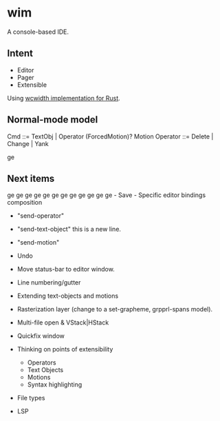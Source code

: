 # wim 

A console-based IDE.

## Intent

- Editor
- Pager
- Extensible

Using [wcwidth implementation for Rust](https://github.com/ridiculousfish/widecharwidth).

## Normal-mode model

Cmd ::= TextObj |
        Operator (ForcedMotion)? Motion
Operator ::= Delete | Change | Yank

ge 
## Next items

ge ge ge ge ge ge ge ge ge ge ge ge - Save - Specific editor bindings composition
  - "send-operator"

  - "send-text-object"
  this is a new line.
  - "send-motion"
- Undo
- Move status-bar to editor window.
- Line numbering/gutter
- Extending text-objects and motions
- Rasterization layer (change to a set-grapheme, grpprl-spans model).
- Multi-file open & VStack|HStack
- Quickfix window
- Thinking on points of extensibility
  - Operators
  - Text Objects
  - Motions
  - Syntax highlighting
- File types
- LSP
